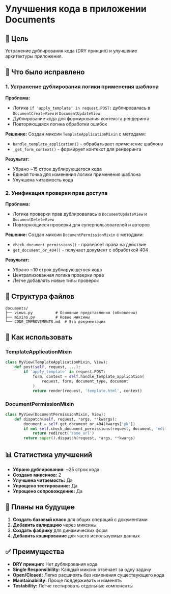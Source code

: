 # Улучшения кода в приложении Documents

## 🎯 Цель
Устранение дублирования кода (DRY принцип) и улучшение архитектуры приложения.

## 🔧 Что было исправлено

### 1. Устранение дублирования логики применения шаблона

**Проблема:**
- Логика `if 'apply_template' in request.POST:` дублировалась в `DocumentCreateView` и `DocumentUpdateView`
- Дублирование кода для формирования контекста рендеринга
- Повторяющаяся логика обработки ошибок

**Решение:**
Создан миксин `TemplateApplicationMixin` с методами:
- `handle_template_application()` - обрабатывает применение шаблона
- `_get_form_context()` - формирует контекст для рендеринга

**Результат:**
- Убрано ~15 строк дублирующегося кода
- Единая точка для изменения логики применения шаблона
- Улучшена читаемость кода

### 2. Унификация проверки прав доступа

**Проблема:**
- Логика проверки прав дублировалась в `DocumentUpdateView` и `DocumentDeleteView`
- Повторяющиеся проверки для суперпользователей и авторов

**Решение:**
Создан миксин `DocumentPermissionMixin` с методами:
- `check_document_permissions()` - проверяет права на действие
- `get_document_or_404()` - получает документ с обработкой 404

**Результат:**
- Убрано ~10 строк дублирующегося кода
- Централизованная логика проверки прав
- Легче добавлять новые типы проверок

## 📁 Структура файлов

```
documents/
├── views.py          # Основные представления (обновлены)
├── mixins.py         # Новые миксины
└── CODE_IMPROVEMENTS.md  # Эта документация
```

## 🚀 Как использовать

### TemplateApplicationMixin
```python
class MyView(TemplateApplicationMixin, View):
    def post(self, request, ...):
        if 'apply_template' in request.POST:
            form, context = self.handle_template_application(
                request, form, document_type, document
            )
            return render(request, 'template.html', context)
```

### DocumentPermissionMixin
```python
class MyView(DocumentPermissionMixin, View):
    def dispatch(self, request, *args, **kwargs):
        document = self.get_document_or_404(kwargs['pk'])
        if not self.check_document_permissions(request, document, 'edit'):
            return redirect('some_url')
        return super().dispatch(request, *args, **kwargs)
```

## 📊 Статистика улучшений

- **Убрано дублирования:** ~25 строк кода
- **Создано миксинов:** 2
- **Улучшена читаемость:** Да
- **Упрощено тестирование:** Да
- **Упрощено сопровождение:** Да

## 🔮 Планы на будущее

1. **Создать базовый класс** для общих операций с документами
2. **Добавить валидацию** через миксины
3. **Создать фабрику** для динамических форм
4. **Добавить кэширование** для часто используемых данных

## ✅ Преимущества

- **DRY принцип:** Нет дублирования кода
- **Single Responsibility:** Каждый миксин отвечает за одну задачу
- **Open/Closed:** Легко расширять без изменения существующего кода
- **Maintainability:** Проще поддерживать и изменять
- **Testability:** Легче тестировать отдельные компоненты 
